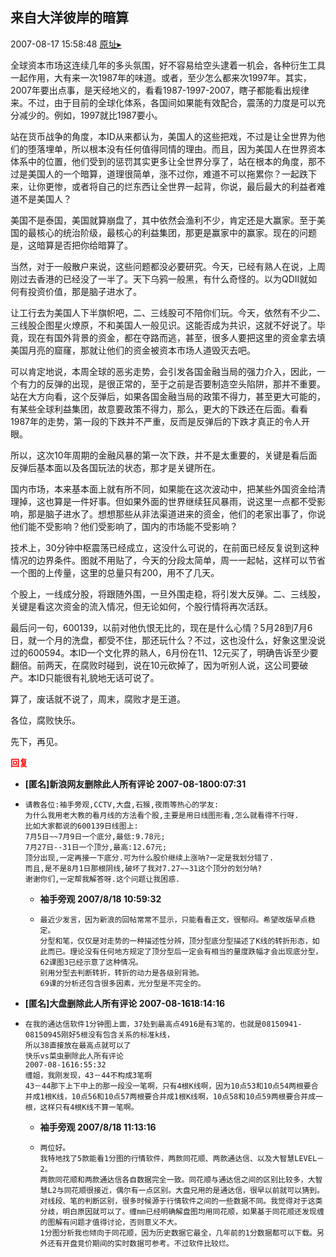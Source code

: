 ## 来自大洋彼岸的暗算
2007-08-17 15:58:48
[原址▸](http://www.fxgan.com/chan_time/2007_07_12/677.htm)



 全球资本市场这连续几年的多头氛围，好不容易给空头逮着一机会，各种衍生工具一起作用，大有来一次1987年的味道。或者，至少怎么都来次1997年。其实，2007年要出点事，是天经地义的，看看1987-1997-2007，瞎子都能看出规律来。不过，由于目前的全球化体系，各国间如果能有效配合，震荡的力度是可以充分减少的。例如，1997就比1987要小。


 


 站在货币战争的角度，本ID从来都认为，美国人的这些把戏，不过是让全世界为他们的堕落埋单，所以根本没有任何值得同情的理由。而且，因为美国人在世界资本体系中的位置，他们受到的惩罚其实更多让全世界分享了，站在根本的角度，那不过是美国人的一个暗算，道理很简单，涨不过你，难道不可以拖累你？一起跌下来，让你更惨，或者将自己的烂东西让全世界一起背，你说，最后最大的利益者难道不是美国人？


 


 美国不是泰国，美国就算崩盘了，其中依然会渔利不少，肯定还是大赢家。至于美国的最核心的统治阶级，最核心的利益集团，那更是赢家中的赢家。现在的问题是，这暗算是否把你给暗算了。


 


 当然，对于一般散户来说，这些问题都没必要研究。今天，已经有熟人在说，上周刚过去香港的已经没了一半了。天下乌鸦一般黑，有什么奇怪的。以为QDII就如何有投资价值，那是脑子进水了。


 


 让工行去为美国人下半旗帜吧，二、三线股可不陪你们玩。今天，依然有不少二、三线股企图星火燎原，不和美国人一般见识。这能否成为共识，这就不好说了。毕竟，现在有国外背景的资金，都在夺路而逃，甚至，很多人要把这里的资金拿去填美国月亮的窟窿，那就让他们的资金被资本市场人道毁灭去吧。


 


 可以肯定地说，本周全球的恶劣走势，会引发各国金融当局的强力介入，因此，一个有力的反弹的出现，是很正常的，至于之前是否要制造空头陷阱，那并不重要。站在大方向看，这个反弹后，如果各国金融当局的政策不得力，甚至更大可能的，有某些全球利益集团，故意要政策不得力，那么，更大的下跌还在后面。看看1987年的走势，第一段的下跌并不严重，反而是反弹后的下跌才真正的令人开眼。


 


 所以，这次10年周期的金融风暴的第一次下跌，并不是太重要的，关键是看后面反弹后基本面以及各国玩法的状态，那才是关键所在。


 


 国内市场，本来基本面上就有所不同，如果能在这次波动中，把某些外国资金给清理掉，这也算是一件好事。但如果外面的世界继续狂风暴雨，说这里一点都不受影响，那是脑子进水了。想想那些从非法渠道进来的资金，他们的老家出事了，你说他们能不受影响？他们受影响了，国内的市场能不受影响？


 


 技术上，30分钟中枢震荡已经成立，这没什么可说的，在前面已经反复说到这种情况的边界条件。图就不用贴了，今天的分段太简单，周一一起帖，这样可以节省一个图的上传量，这里的总量只有200，用不了几天。


 


 个股上，一线成分股，将跟随外围，一旦外围走稳，将引发大反弹。二、三线股，关键是看这次资金的流入情况，但无论如何，个股行情将再次活跃。


 


 最后问一句，600139，以前对他仇恨无比的，现在是什么心情？5月28到7月6日，就一个月的洗盘，都受不住，那还玩什么？不过，这也没什么，好象这里没说过的600594。本ID一个文化界的熟人，6月份在11、12元买了，明确告诉至少要翻倍。前两天，在腐败时碰到，说在10元砍掉了，因为听别人说，这公司要破产。本ID只能很有礼貌地无话可说了。


 


 算了，废话就不说了，周末，腐败才是王道。


 


 各位，腐败快乐。


 


 先下，再见。





<font color='red'>**回复**</font>


- **[匿名]新浪网友删除此人所有评论 2007-08-1800:07:31**
- ```
  请教各位:袖手旁观,CCTV,大盘,石猴,夜雨等热心的学友:
  为什么我用老大教的看月线的方法看个股,主要是用日线图形看,怎么就看得不行呀.
  比如大家都说的600139日线图上:
  7月5日~~7月9日一个底分,最低:9.78元;
  7月27日--31日一个顶分,最高:12.67元;
  顶分出现,一定再接一下底分.可为什么股价继续上涨呐?一定是我划分错了.
  而且,是不是8月1日那根阴线,破坏了我对7.27~~31这个顶分的划分呐?
  谢谢你们,一定帮我解答呀.这个问题让我困惑.
  ```
   - **袖手旁观 2007/8/18 10:59:32**
   - ```
     最近少发言，因为新浪的回帖常常不显示，只能看看正文，很郁闷。希望改版早点稳定。
     分型和笔，仅仅是对走势的一种描述性分辨，顶分型底分型描述了K线的转折形态，如此而已。理论没有任何地方规定了顶分型后一定会有相当的量度跌幅才会出现底分型，62课图3已经示意了这种情况。
     别用分型去判断转折，转折的动力是各级别背驰。
     69课的分析还包含很多因素，光分型是不完全的。
     ```
- **[匿名]大盘删除此人所有评论 2007-08-1618:14:16**
- ```
  在我的通达信软件1分钟图上面，37处到最高点4916是有3笔的，也就是08150941-08150945刚好5根没有包含关系的标准k线，
  所以38直接放在最高点就可以了
  快乐vs菜虫删除此人所有评论
  2007-08-1616:55:32
  缠姐，我刚发现，43－44不构成3笔啊
  43－44那下上下中上的那一段没一笔啊，只有4根K线啊，因为10点53和10点54两根要合并成1根K线，10点56和10点57两根要合并成1根K线啊，10点58和10点59两根要合并成一根，这样只有4根K线不算一笔啊。
  ```
   - **袖手旁观 2007/8/18 11:13:16**
   - ```
     两位好。
     我特地找了5款能看1分图的行情软件，两款同花顺、两款通达信、以及大智慧LEVEL－2。
     两款同花顺和两款通达信各自数据完全一致。同花顺与通达信之间的区别比较多，大智慧L2与同花顺很接近，偶尔有一点区别。大盘兄用的是通达信，很早以前就可以猜到。
     对线段、笔的判断区别，很多时候源于行情软件之间的一些数据不同。我觉得对于这类分歧，明白原因就可以了。缠mm已经明确解盘图均用同花顺，如果基于同花顺还发现缠的图解有问题才值得讨论，否则意义不大。
     1分图分析我也倾向于同花顺，因为历史数据它最全，几年前的1分数据都可以下载。另外还有开盘竞价期间的实时数据可参考。不过软件比较烂。
     ```
